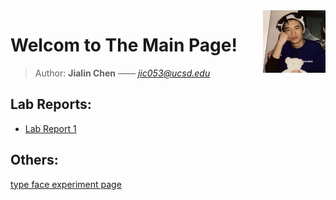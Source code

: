 <img style="float: right;" src="selfie.jpg" alt = "selfie" width = "100"/>

# Welcom to The Main Page!

> Author: **Jialin Chen** —— *jic053@ucsd.edu*

## Lab Reports:

* [Lab Report 1](lab-report-1-week-2.md)

## Others:

[type face experiment page](format_experiment.md)